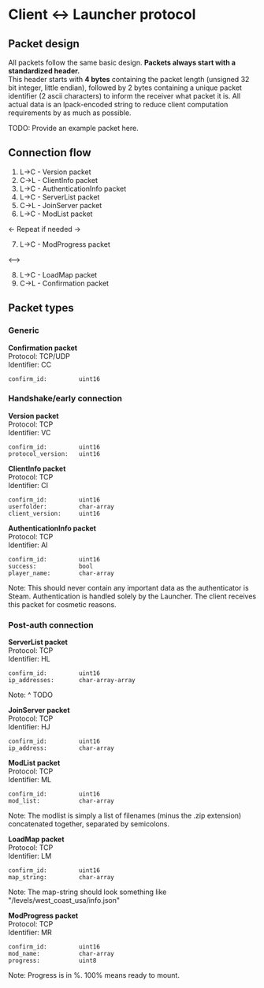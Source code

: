 # Client <-> Launcher protocol

## Packet design
All packets follow the same basic design.
**Packets always start with a standardized header.**<br>
This header starts with **4 bytes** containing the packet length (unsigned 32 bit integer, little endian), followed by 2 bytes containing a unique packet identifier (2 ascii characters) to inform the receiver what packet it is.
All actual data is an lpack-encoded string to reduce client computation requirements by as much as possible.

TODO: Provide an example packet here.


## Connection flow
1. L->C - Version packet
2. C->L - ClientInfo packet
3. L->C - AuthenticationInfo packet
4. L->C - ServerList packet
5. C->L - JoinServer packet
6. L->C - ModList packet

<- Repeat if needed ->

7. L->C - ModProgress packet

<-->

8. L->C - LoadMap packet
9. C->L - Confirmation packet


## Packet types
### Generic
**Confirmation packet**<br>
Protocol: TCP/UDP<br>
Identifier: CC
```
confirm_id:         uint16
```

### Handshake/early connection
**Version packet**<br>
Protocol: TCP<br>
Identifier: VC
```
confirm_id:         uint16
protocol_version:   uint16
```

**ClientInfo packet**<br>
Protocol: TCP<br>
Identifier: CI
```
confirm_id:         uint16
userfolder:         char-array
client_version:     uint16
```

**AuthenticationInfo packet**<br>
Protocol: TCP<br>
Identifier: AI
```
confirm_id:         uint16
success:            bool
player_name:        char-array
```
Note: This should never contain any important data as the authenticator is Steam.
Authentication is handled solely by the Launcher. The client receives this packet for cosmetic reasons.

### Post-auth connection
**ServerList packet**<br>
Protocol: TCP<br>
Identifier: HL
```
confirm_id:         uint16
ip_addresses:       char-array-array
```
Note: ^ TODO

**JoinServer packet**<br>
Protocol: TCP<br>
Identifier: HJ
```
confirm_id:         uint16
ip_address:         char-array
```

**ModList packet**<br>
Protocol: TCP<br>
Identifier: ML
```
confirm_id:         uint16
mod_list:           char-array
```
Note: The modlist is simply a list of filenames (minus the .zip extension) concatenated together, separated by semicolons.

**LoadMap packet**<br>
Protocol: TCP<br>
Identifier: LM
```
confirm_id:         uint16
map_string:         char-array
```
Note: The map-string should look something like "/levels/west_coast_usa/info.json"

**ModProgress packet**<br>
Protocol: TCP<br>
Identifier: MR
```
confirm_id:         uint16
mod_name:           char-array
progress:           uint8
```
Note: Progress is in %. 100% means ready to mount.
